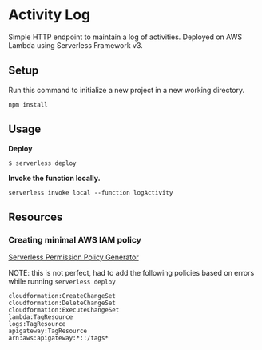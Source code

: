 # Activity Log

Simple HTTP endpoint to maintain a log of activities. Deployed on AWS Lambda using Serverless Framework v3.

## Setup

Run this command to initialize a new project in a new working directory.

```shell
npm install
```

## Usage

**Deploy**

```shell
$ serverless deploy
```

**Invoke the function locally.**

```shell
serverless invoke local --function logActivity
```

## Resources

### Creating minimal AWS IAM policy

[Serverless Permission Policy Generator](https://open-sl.github.io/serverless-permission-generator)

NOTE: this is not perfect, had to add the following policies based on errors while running `serverless deploy`

```
cloudformation:CreateChangeSet
cloudformation:DeleteChangeSet
cloudformation:ExecuteChangeSet
lambda:TagResource
logs:TagResource
apigateway:TagResource
arn:aws:apigateway:*::/tags*
```
